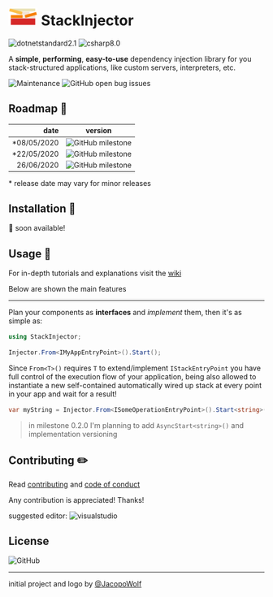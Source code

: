 <h1> 
    <img src="logo/StackInjector_logo_notext.svg" height="35px" /> 
    StackInjector
</h1>


![dotnetstandard2.1](https://img.shields.io/badge/-Standard_2.1-5C2D91?logo=.net) 
![csharp8.0](https://img.shields.io/badge/-8.0-239120?logo=c-sharp)

A **simple**, **performing**, **easy-to-use** dependency injection library for you stack-structured applications, like custom servers, interpreters, etc.

![Maintenance](https://img.shields.io/maintenance/yes/2020)
![GitHub open bug issues](https://img.shields.io/github/issues/jacopowolf/stackinjector/bug)

## Roadmap :date:

| date | version |
|-:|-|
| \*08/05/2020 | ![GitHub milestone](https://img.shields.io/github/milestones/progress-percent/jacopowolf/stackinjector/2) |
| \*22/05/2020 | ![GitHub milestone](https://img.shields.io/github/milestones/progress-percent/jacopowolf/stackinjector/3) |
| 26/06/2020 | ![GitHub milestone](https://img.shields.io/github/milestones/progress-percent/jacopowolf/stackinjector/1) |

\* release date may vary for minor releases

## Installation :electric_plug:

:construction: soon available!

## Usage :wrench:

For in-depth tutorials and explanations visit the [wiki](https://github.com/JacopoWolf/StackInjector/wiki)

Below are shown the main features

---

Plan your components as **interfaces** and *implement* them, then it's as simple as:
```cs
using StackInjector;
```

```cs
Injector.From<IMyAppEntryPoint>().Start();
```

Since `From<T>()` requires `T` to extend/implement `IStackEntryPoint` you have full control of the execution flow of your application, being also allowed to instantiate a new self-contained automatically wired up stack at every point in your app and wait for a result! 

```cs
var myString = Injector.From<ISomeOperationEntryPoint>().Start<string>();
```

> in milestone 0.2.0 I'm planning to add `AsyncStart<string>()` and implementation versioning


## Contributing :pencil2:

Read [contributing](CONTRIBUTING.md) and [code of conduct](CODE_OF_CONDUCT.md)

Any contribution is appreciated! Thanks!

suggested editor: ![visualstudio](https://img.shields.io/badge/-Visual_Studio-5C2D91?logo=visual-studio)


## License

![GitHub](https://img.shields.io/github/license/jacopowolf/stackinjector)

---
initial project and logo by [@JacopoWolf](https://github.com/JacopoWolf)

